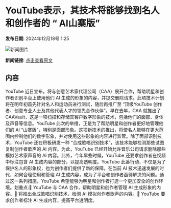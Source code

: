 # YouTube表示，其技术将能够找到名人和创作者的 “ AI山寨版”

**发布日期**: 2024年12月18号 1:25

![新闻图片](https://pic.chinaz.com/picmap/201811151614000549_32.jpg)

**新闻链接**: [点击查看原文](https://www.aibase.com/zh/news/14043)

## 内容

YouTube 近日宣布，将与创意艺术家代理公司（CAA）展开合作，帮助明星和创作者识别平台上使用他们 AI 生成的形象的内容，并提交删除请求。此项技术计划将在明年初首先针对名人和运动员进行测试，随后再推广至 “顶级YouTube 创作者、创意专业人士及其他代表人才的领先合作伙伴”。早在去年，CAA 就推出了 CAAVault，这是一项扫描和存储其客户数字形象的技术，包括他们的面部、身体及声音等信息。YouTube 此次的举措，正是为了帮助明星和创作者更好地管理他们的 AI “山寨版”，特别是面部形象。这项新技术的推出，将使名人能够在更大范围内控制他们的数字形象，并对使用这些形象的内容进行监管。除了面部识别技术，YouTube 还在积极研发一种 “合成歌唱识别技术”，该技术能够检测那些试图复制创作者歌声的 AI 内容。为此，YouTube 已经开始允许音乐公司请求删除那些模拟艺术家声音的 AI 内容。此外，今年早些时候，YouTube 还要求创作者在视频中标注包含 AI 生成内容的部分，以提高透明度。YouTube 此番行动，不仅是为了保护名人的形象权，也为创作者们提供了新的保障。在当前 AI 技术迅速发展的时代，如何合理使用和管理 AI 生成内容，成为了平台和创作者亟待解决的问题。通过这一系列措施，YouTube 希望能够为明星和创作者打造一个更加安全的创作环境。划重点:🌟 YouTube 与 CAA 合作，帮助明星和创作者管理 AI 生成形象的内容。🎤 将推出合成歌唱识别技术，检测 AI 模拟创作者歌声的内容。📝 YouTube 要求创作者标注 AI 生成内容，提高平台透明度。

